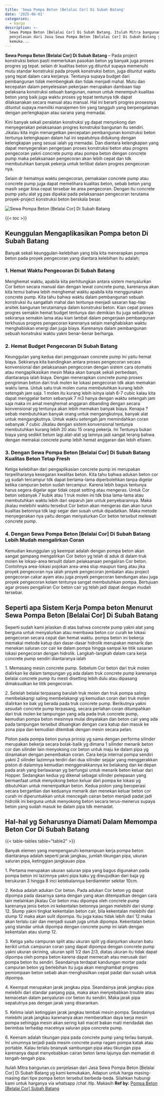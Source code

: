 ```yaml
---
title: 'Sewa Pompa Beton [Belalai Cor] Di Subah Batang'
date: '2025-06-01'
categories:
  - harga
description: >-
  Sewa Pompa Beton [Belalai Cor] Di Subah Batang. Itulah Mitra bangunan.co
  penjelasan dari Jasa Sewa Pompa Beton [Belalai Cor] Di Subah Batang yg kami
  kemuka...
---
```


**Sewa Pompa Beton \[Belalai Cor\] Di Subah Batang** – Pada project konstruksi beton pasti memerlukan pasokan beton yg banyak juga proses progres yg tepat. selain dr kualitas beton yg dituntut supaya memenuhi mutu standar konstruksi pada proyek konstruksi beton, juga dituntut waktu yang tepat dalam cara kerjanya. Tentunya supaya budget dari pembangunan tidak membengkak dan tidak menjadi mahal. Mutu dan kecepatan dalam penyelesaian pekerjaan merupakan dambaan tiap pelaksana konstruksi sebuah bangunan, namun untuk menempuh kualitas beton yang baik juga waktu proses yg tepat tentunya tdk dapat dilaksanakan secara manual atau manual. Hal ini berarti progres prosesnya dituntut supaya memiliki manajemen tim yang tangguh yang berpengalaman dengan perlengkapan atau sarana yang memadai.

Kini banyak sekali peralatan konstruksi yg dapat menyokong dan menyegerakan pelaksanaan progres konstruksi bangunan itu sendiri. Jikalau kita ingin menargetkan percepatan pembangunan konstruksi beton tentunya kelengkapan dalam hal ini sepatutnya didukung dengan kelengkapan yang sesuai ialah yg memadai. Dan diantara kelengkapan yang dapat menyegerakan pengerjaan proses konstruksi beton atau progres pengecoran yakni concrete pump atau pompa beton dengan concrete pump maka pelaksanaan pengecoran akan lebih cepat dan tdk membutuhkan banyak pekerja untuk terlibat dalam progres pengecoran nya.

Selain dr hematnya waktu pengecoran, pemakaian concrete pump atau concrete pump juga dapat memelihara kualitas beton, sebab beton yang masih segar bisa cepat tersebar ke area pengecoran. Dengan itu concrete pump yaitu alat yg pas dipakai pada pelaksanaan pengecoran terutama proyek-project konstruksi beton berskala besar.

![Sewa Pompa Beton [Belalai Cor] Di Subah Batang](/images/sewa-concrete-pump-01.png)

{{< toc >}}

## Keunggulan Mengaplikasikan Pompa beton Di Subah Batang

Banyak sekali keunggulan-kelebihan yang bila kita menerapkan pompa beton pada proyek pengecoran yang diantara kelebihan itu adalah;

### 1\. Hemat Waktu Pengecoran Di Subah Batang

Menghemat waktu, apabila kita perhitungkan antara sistem menyalurkan Cor beton secara manual dan dengan lewat concrete pump, karenanya akan kita temui bahwa lebih menghemat waktu apabila kita menggunakan concrete pump. Kita tahu bahwa waktu dalam pembangunan sebuah konstruksi itu sangatlah mahal dan tentunya menjadi sasaran tiap-tiap arsitek bangunan terutamanya dalam konstruksi beton. Kian cepat proses progres semakin hemat budget tentunya dan demikian itu juga sebaliknya sekiranya semakin lama atau kian lambat dalam pengerjaan pembangunan terkhusus progres pengecoran karenanya selain menghabiskan waktu menghabiskan energi dan juga biaya. Karenanya dalam pembangunan sebuah konstruksi waktu yakni benar-benar berharga.

### 2\. Hemat Budget Pengecoran Di Subah Batang

Keunggulan yang kedua dari penggunaan concrete pump ini yaitu hemat biaya. Sekiranya kita bandingkan antara proses pengecoran secara konvensional dan pelaksanaan pengecoran dengan sistem cara otomatis atau mengaplikasikan mesin Maka akan banyak sekali perbedaan, diantaranya ialah biaya. Dengan menerapkan concrete pump proses pengiriman beton dari truk molen ke lokasi pengecoran tdk akan memakan waktu lama. Untuk satu truk molen cuma membutuhkan kurang lebih setengah jam saja. 1 molen itu kurang lebih isinya ialah 6-7 cubic kalau kita dapat menggelar beton sebanyak 7 m3 hanya dengan waktu setengah jam saja maka ini amat menghemat anggaran dibanding dengan secara konvensional yg tentunya akan lebih memakan banyak biaya. Kenapa ? sebab membutuhkan banyak orang untuk mengangkutnya, banyak alat untuk mengangkutnya. Untuk waktu setengah jam memindahkan coran sebanyak 7 cubic Jikalau dengan sistem konvensional tentunya membutuhkan kurang lebih 20 atau 15 orang pekerja. Ini Tentunya bukan biaya yang sedikit belum lagi alat-alat yg lainnya jadi sangat terang bahwa dengan memakai concrete pump lebih hemat anggaran dan lebih efisien.

### 3\. Dengan Sewa Pompa Beton \[Belalai Cor\] Di Subah Batang Kualitas Beton Tetap Fresh

Ketiga kelebihan dari pengaplikasian concrete pump ini merupakan terpeliharanya kesegaran kwalitas beton. Kita tahu bahwa adukan beton cor yg sudah tercampur tdk dapat berlama-lama diperbolehkan tanpa digelar ketika campuran beton sudah tercampur. Karena lebih bagus tentunya harus segera digelar agar tidak cepat setting atau mengeras. Untuk Cor beton sebanyak 7 kubik atau 1 truk molen ini tdk bisa lama-lama atau membutuhkan waktu lebih dari separuh jam untuk penyebarannya. Maka jikalau melebihi waktu tersebut Cor beton akan mengeras dan akan turun kualitas betonnya tdk lagi segar dan susah untuk dipadatkan. Maka metode menyegerakan nya yaitu dengan menyalurkan Cor beton tersebut melewati concrete pump.

### 4\. Dengan Sewa Pompa Beton \[Belalai Cor\] Di Subah Batang Lebih Mudah mengalirkan Coran

Kemudian keunggulan yg keempat adalah dengan pompa beton akan sangat gampang mengalirkan Cor beton yg telah di aduk di dalam truk molen ke lokasi-area tersulit dalam pelaksanaan pengaliran Cor beton. Contohnya area-lokasi pojokan area-area slup maupun tiang atau jika proyek pengecoran nya ialah proyek pengecoran jembatan atau project pengecoran cakar ayam atau juga proyek pengecoran bendungan atau juga proyek pengecoran kolam tentunya sangat membutuhkan pompa. Bertujuan agar proses pengaliran Cor beton cair yg telah jadi dapat dengan mudah tersebar.

## Seperti apa Sistem Kerja Pompa beton Menurut Sewa Pompa Beton \[Belalai Cor\] Di Subah Batang

Seperti sudah kami jelaskan di atas bahwa concrete pump yakni alat yang berguna untuk menyalurkan atau membawa beton cor curah ke lokasi pengecoran secara cepat dan hemat waktu. pompa beton ini bekerja memakai metode katup dan dasar-dasar hidrolik merupakan menarik dan menekan saluran cor cair ke dalam pompa hingga sampai ke titik sasaran lokasi pengecoran dengan hidrolik. Langkah-langkah dalam cara kerja concrete pump sendiri diantaranya ialah

1\. Memasang mesin concrete pump. Sebelum Cor beton dari truk molen dialirkan ke dalam tampungan yg ada dalam truk concrete pump karenanya belalai concrete pump itu mesti disetting lebih dulu atau dipasang dimaksudkan ke titik pengecoran.

2\. Setelah belalai terpasang barulah truk molen dan truk pompa saling membelakangi saling membelakangi yg kemudian coran dari truk molen dialirkan ke bak yg berada pada truk concrete pump. Berikutnya yakni sesudah concrete pump terpasang, secara perlahan coran ditumpahkan dari truk molen ke tampungan yang ada pada truk concrete pump, kemudian pompa beton mesinnya mulai dinyalakan dan beton cair yang ada pada tampungan tersebut dituangkan dengan cara katup dan masuk ke zona pipa dan kemudian ditembak dengan mesin secara pelan.

Piston pada pompa beton punya prinsip yg sama dengan performa silinder merupakan bekerja secara bolak-balik yg dimana 1 silinder menarik beton cor dan silinder lain menyokong cor beton untuk maju ke dalam pipa yg dinamakan dengan penembakan coran. Cara kerja internal pompa sendiri yakni 2 silinder lazimnya terdiri dari dua silinder sejajar yang menggerakkan piston di dalamnya kemudian menggerakkannya ke belakang dan ke depan pada arah yang berlawanan yg berfungsi untuk menarik beton keluar dari Hopper. Sedangkan kedua yg dikenal sebagai silinder pelepasan yang bermanfaat untuk menyokong beton keluar dari pompa ke lokasi yg dibutuhkan untuk menempatkan beton. Kedua piston yang beroperasi secara bergantian dan keduanya menarik dan menekan keluar beton cor curah ini diperuntukkan untuk mencegah cairan beton menjadi padat jadi hidrolik ini berguna untuk menyokong beton secara terus-menerus supaya beton yang sudah masuk ke dalam pipa tdk memadat.

## Hal-hal yg Seharusnya Diamati Dalam Memompa Beton Cor Di Subah Batang

{{< table-tables table="table2" >}}

Banyak elemen yang mempengaruhi kemampuan kerja pompa beton diantaranya adalah seperti jarak jangkau, jumlah tikungan pipa, ukuran saluran pipa, ketinggian jangkauan pipa.

1\. Pertama merupakan ukuran saluran pipa yang bagus digunakan pada pompa beton ini lazimnya yakni pipa kaku yg diwujudkan dari baja yg berukuran 3 hingga 8 inci ketebalannya berdiameter sekitar 10cm.

2\. Kedua adalah adukan Cor beton. Pada adukan Cor beton yg dapat dipompa pada dasarnya sama dengan yang akan ditempatkan dengan cara lain melainkan jikalau Cor beton mau dipompa oleh concrete pump karenanya jenis beton ini kekentalan betonnya jangan melebihi dari slump 12. Slump yakni tingkat kekentalan beton cair, bila kekentalan melebihi dari slump 12 maka akan sulit dipompa. Itu juga kalau tidak lebih dari 12 maka akan terlalu cair dan menjadi susah juga untuk dipompa. Kekentalan beton yang standar untuk dipompa dengan concrete pump ini ialah dengan kekentalan atau slump 12.

3\. Ketiga yaitu campuran split atau ukuran split yg dianjurkan ukuran batu kerikil untuk campuran coran yang dapat dipompa dengan concrete pump yakni ukuran skrining, ukuran split 1/2 dan 2/3, diatas ukuran itu tidak dapat dipompa oleh pompa beton karena dapat memecah atau merusak dari pompa beton itu sendiri. Seandainya terdapat kandungan mortar pada campuran beton yg berlebihan itu juga akan menghambat progres pemompaan beton sebab akan menghasilkan cepat padat dan susah untuk dipompa.

4\. Keempat merupakan jarak jangkau pipa. Seandainya jarak jangkau pipa melebihi dari standar panjang pipa, maka akan menyebabkan trouble atau kemacetan dalam penyaluran cor beton itu sendiri. Maka jarak pipa sepatutnya pas dengan jarak yang disarankan.

5\. Kelima ialah ketinggian jarak jangkau tembak mesin pompa. Seandainya melebihi jarak jangkau karenanya akan memberatkan daya kerja mesin pompa sehingga mesin akan sering kali macet bakan mati mendadak dan berimbas terhadap macetnya saluran pipa concrete pump.

6\. Keenam adalah tikungan pipa pada concrete pump yang terlau banyak. Ini umumnya terjadi pada mesim concrete pump ragam pompa katak atau portable. Kalau terlalu bnanyak sambungan pipa atau tikungan pipa karenanya dapat menyebabkan cairan beton lama lajunya dan memadat di tengah-tengah pipa.

Itulah Mitra bangunan.co penjelasan dari Jasa Sewa Pompa Beton \[Belalai Cor\] Di Subah Batang yg kami kemukakan, Adapun untuk harga masing-masing dari tipe pompa beton tersebut berbeda-beda. Silahkan hubungi kami untuk harganya via whatsapp /chat /tlp. Makasih
**Ref by:** [Pompa Beton [Belalai Cor] Subah Batang](https://id.wikipedia.org/wiki/Pompa)
